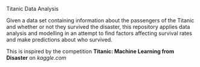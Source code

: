 Titanic Data Analysis

Given a data set containing information about the passengers of the Titanic and whether or not they survived the disaster, this repository applies data analysis and modelling in an attempt to find factors affecting survival rates and make predictions
about who survived.

This is inspired by the competition **Titanic: Machine Learning from Disaster** on *kaggle.com*
